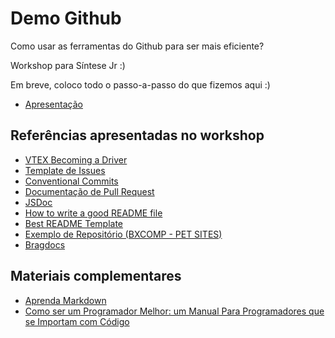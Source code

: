 # Demo Github

Como usar as ferramentas do Github para ser mais eficiente?

Workshop para Síntese Jr :)

Em breve, coloco todo o passo-a-passo do que fizemos aqui :)

- [Apresentação](https://www.canva.com/design/DAGTxfuy8NA/bcgMvbMyuFo6Trkf1HjoTw/view?utm_content=DAGTxfuy8NA&utm_campaign=designshare&utm_medium=link&utm_source=editor)

## Referências apresentadas no workshop

- [VTEX Becoming a Driver](https://vtex.github.io/becoming-a-driver/)
- [Template de Issues](https://github.com/petsi-each/bxcomp2024-site/tree/main/.github/ISSUE_TEMPLATE)
- [Conventional Commits](https://www.conventionalcommits.org/en/v1.0.0/)
- [Documentação de Pull Request](https://www.notion.so/gianemayumi/Documenta-o-de-Pull-Request-474a9f54bd4c46b89f98bca2eb246f82?utm_source=canva&utm_medium=iframely)
- [JSDoc](https://jsdoc.app/)
- [How to write a good README file](https://www.freecodecamp.org/news/how-to-write-a-good-readme-file/)
- [Best README Template](https://github.com/othneildrew/Best-README-Template)
- [Exemplo de Repositório (BXCOMP - PET SITES)](https://github.com/petsi-each/bxcomp2024-site)
- [Bragdocs](https://www.bragdocs.com)

## Materiais complementares

- [Aprenda Markdown](https://www.markdownguide.org/getting-started/)
- [Como ser um Programador Melhor: um Manual Para Programadores que se Importam com Código](https://www.amazon.com.br/Como-Ser-Um-Programador-Melhor/dp/8575224158)
